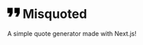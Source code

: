 <h1>
    <img src="docs/icon.png" style="height: 1em;"/>
    <span>Misquoted</span>
</h1>

A simple quote generator made with Next.js!
